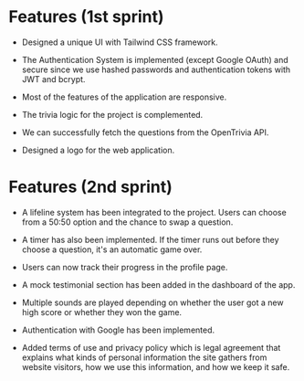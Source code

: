 # Features (1st sprint)

- Designed a unique UI with Tailwind CSS framework.

- The Authentication System is implemented (except Google OAuth) and secure since we use hashed passwords and authentication tokens with JWT and bcrypt.

- Most of the features of the application are responsive.

- The trivia logic for the project is complemented.

- We can successfully fetch the questions from the OpenTrivia API. 

- Designed a logo for the web application.

# Features (2nd sprint)

- A lifeline system has been integrated to the project. Users can choose from a 50:50 option and the chance to swap a question.

- A timer has also been implemented. If the timer runs out before they choose a question, it's an automatic game over.

- Users can now track their progress in the profile page.

- A mock testimonial section has been added in the dashboard of the app.

- Multiple sounds are played depending on whether the user got a new high score or whether they won the game.

- Authentication with Google has been implemented.

- Added terms of use and privacy policy which is legal agreement that explains what kinds of personal information the site gathers from website visitors, how we use this information, and how we keep it safe.
